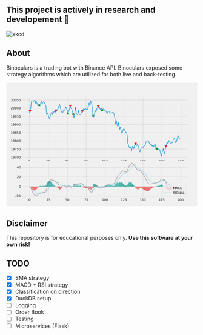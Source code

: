 ## This project is actively in research and developement 🔭

![xkcd](https://imgs.xkcd.com/comics/engineer_syllogism.png)

## About
Binoculars is a trading bot with Binance API. Binoculars 
exposed some strategy algorithms which are utilized for 
both live and back-testing.

![](./screenshots/macd_strategy.png)

## Disclaimer
This repository is for educational purposes only. 
**Use this software at your own risk!**

## TODO
- [x] SMA strategy
- [x] MACD + RSI strategy
- [x] Classification on direction
- [x] DuckDB setup
- [ ] Logging
- [ ] Order Book
- [ ] Testing
- [ ] Microservices (Flask)